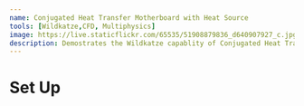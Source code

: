 ```yaml
---
name: Conjugated Heat Transfer Motherboard with Heat Source
tools: [Wildkatze,CFD, Multiphysics]
image: https://live.staticflickr.com/65535/51908879836_d640907927_c.jpg
description: Demostrates the Wildkatze capablity of Conjugated Heat Transfer
---
```


# Set Up
 



 

 
